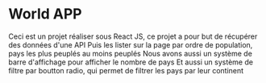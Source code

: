 # World APP

Ceci est un projet réaliser sous React JS, ce projet a pour but de récupérer des données d'une API
Puis les lister sur la page par ordre de population, pays les plus peuplés au moins peuplés
Nous avons aussi un système de barre d'affichage pour afficher le nombre de pays
Et aussi un système de filtre par boutton radio, qui permet de filtrer les pays par leur continent




